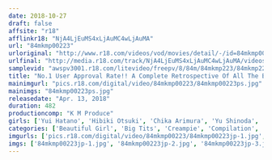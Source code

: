 ```yaml
---
date: 2018-10-27
draft: false
affsite: "r18"
afflinkr18: "NjA4LjEuMS4xLjAuMC4wLjAuMA"
url: "84mkmp00223"
urloriginal: "http://www.r18.com/videos/vod/movies/detail/-/id=84mkmp00223"
urlfinal: "http://media.r18.com/track/NjA4LjEuMS4xLjAuMC4wLjAuMA/videos/vod/movies/detail/-/id=84mkmp00223"
samplevid: "awspv3001.r18.com/litevideo/freepv/8/84m/84mkmp223/84mkmp223_dmb_w.mp4"
title: "No.1 User Approval Rate!! A Complete Retrospective Of All The Biggest KMP Hits!! Ultra Deluxe 60 Title Collection 8 Hours"
mainimgurl: "pics.r18.com/digital/video/84mkmp00223/84mkmp00223ps.jpg"
mainimgs: "84mkmp00223ps.jpg"
releasedate: "Apr. 13, 2018"
duration: 482
productioncomp: "K M Produce"
girls: ['Yui Hatano', 'Hibiki Otsuki', 'Chika Arimura', 'Yu Shinoda', 'Ai Uehara', 'Ruka Kanae', 'Miku Abeno', 'Kizuna Sakura', 'Airi Natsume', 'Rena Aoi']
categories: ['Beautiful Girl', 'Big Tits', 'Creampie', 'Compilation', 'Over 4 Hours', 'Hi-Def']
imgurls: ['pics.r18.com/digital/video/84mkmp00223/84mkmp00223jp-1.jpg', 'pics.r18.com/digital/video/84mkmp00223/84mkmp00223jp-2.jpg', 'pics.r18.com/digital/video/84mkmp00223/84mkmp00223jp-3.jpg', 'pics.r18.com/digital/video/84mkmp00223/84mkmp00223jp-4.jpg', 'pics.r18.com/digital/video/84mkmp00223/84mkmp00223jp-5.jpg', 'pics.r18.com/digital/video/84mkmp00223/84mkmp00223jp-6.jpg', 'pics.r18.com/digital/video/84mkmp00223/84mkmp00223jp-7.jpg', 'pics.r18.com/digital/video/84mkmp00223/84mkmp00223jp-8.jpg', 'pics.r18.com/digital/video/84mkmp00223/84mkmp00223jp-9.jpg', 'pics.r18.com/digital/video/84mkmp00223/84mkmp00223jp-10.jpg', 'pics.r18.com/digital/video/84mkmp00223/84mkmp00223jp-11.jpg', 'pics.r18.com/digital/video/84mkmp00223/84mkmp00223jp-12.jpg', 'pics.r18.com/digital/video/84mkmp00223/84mkmp00223jp-13.jpg', 'pics.r18.com/digital/video/84mkmp00223/84mkmp00223jp-14.jpg', 'pics.r18.com/digital/video/84mkmp00223/84mkmp00223jp-15.jpg', 'pics.r18.com/digital/video/84mkmp00223/84mkmp00223jp-16.jpg', 'pics.r18.com/digital/video/84mkmp00223/84mkmp00223jp-17.jpg', 'pics.r18.com/digital/video/84mkmp00223/84mkmp00223jp-18.jpg', 'pics.r18.com/digital/video/84mkmp00223/84mkmp00223jp-19.jpg', 'pics.r18.com/digital/video/84mkmp00223/84mkmp00223jp-20.jpg']
imgs: ['84mkmp00223jp-1.jpg', '84mkmp00223jp-2.jpg', '84mkmp00223jp-3.jpg', '84mkmp00223jp-4.jpg', '84mkmp00223jp-5.jpg', '84mkmp00223jp-6.jpg', '84mkmp00223jp-7.jpg', '84mkmp00223jp-8.jpg', '84mkmp00223jp-9.jpg', '84mkmp00223jp-10.jpg', '84mkmp00223jp-11.jpg', '84mkmp00223jp-12.jpg', '84mkmp00223jp-13.jpg', '84mkmp00223jp-14.jpg', '84mkmp00223jp-15.jpg', '84mkmp00223jp-16.jpg', '84mkmp00223jp-17.jpg', '84mkmp00223jp-18.jpg', '84mkmp00223jp-19.jpg', '84mkmp00223jp-20.jpg']
---
```

